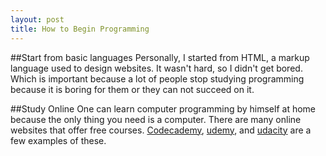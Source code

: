 ```yaml
---
layout: post
title: How to Begin Programming
---
```


##Start from basic languages
Personally, I started from HTML, a markup language used to design websites. It wasn't hard, so I didn't get bored. Which is important because a lot of people stop studying programming because it is boring for them or they can not succeed on it.

##Study Online
One can learn computer programming by himself at home because the only thing you need is a computer. There are many online websites that offer free courses. [Codecademy](www.codecademy.com), [udemy](www.udemy.com), and [udacity](www.udacity.com) are a few examples of these.